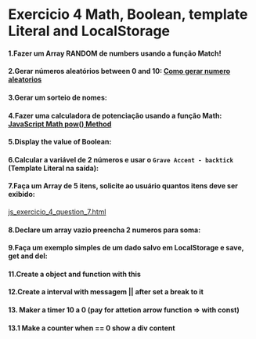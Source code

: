 # Exercicio 4 Math, Boolean, template Literal and LocalStorage

#### 1.Fazer um Array RANDOM de numbers usando a função Match!

#### 2.Gerar números aleatórios between 0 and 10: [Como gerar numero aleatorios](http://devfuria.com.br/javascript/numeros-aleatorios/)

#### 3.Gerar um sorteio de nomes:

#### 4.Fazer uma calculadora de potenciação usando a função Math: [JavaScript Math pow() Method](https://www.w3schools.com/jsref/jsref_pow.asp)

#### 5.Display the value of Boolean:

#### 6.Calcular a variável de 2 números e usar o `Grave Accent - backtick` (Template Literal na saída):

#### 7.Faça um Array de 5 itens, solicite ao usuário quantos itens deve ser exibido:

<a href="./answers/js_exercicio_4_question_7.html" target="_blank">js_exercicio_4_question_7.html</a>

#### 8.Declare um array vazio preencha 2 numeros para soma:

#### 9.Faça um exemplo simples de um dado salvo em LocalStorage e save, get and del:

#### 11.Create a object and function with this

#### 12.Create a interval with messagem || after set a break to it

#### 13. Maker a timer 10 a 0 (pay for attetion arrow function => with const)

#### 13.1 Make a counter when == 0 show a div content
